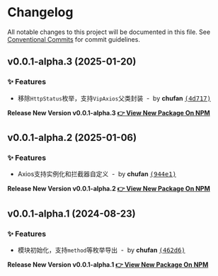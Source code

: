 # Changelog

All notable changes to this project will be documented in this file.
See [Conventional Commits](https://conventionalcommits.org) for commit guidelines.


## v0.0.1-alpha.3 (2025-01-20)

### ✨ Features

- 移除`HttpStatus`枚举，支持`VipAxios`父类封装 &nbsp;-&nbsp; by **chufan** [<samp>(4d717)</samp>](https://github.com/142vip/core-x/commit/4d7172c)

**Release New Version v0.0.1-alpha.3 [👉 View New Package On NPM](https://www.npmjs.com/package/@142vip/axios)**

## v0.0.1-alpha.2 (2025-01-06)

### ✨ Features

- Axios支持实例化和拦截器自定义 &nbsp;-&nbsp; by **chufan** [<samp>(944e1)</samp>](https://github.com/142vip/core-x/commit/944e154)

**Release New Version v0.0.1-alpha.2 [👉 View New Package On NPM](https://www.npmjs.com/package/@142vip/axios)**

## v0.0.1-alpha.1 (2024-08-23)

### ✨ Features

- 模块初始化，支持`method`等枚举导出 &nbsp;-&nbsp; by **chufan** [<samp>(462d6)</samp>](https://github.com/142vip/core-x/commit/462d60e)

**Release New Version v0.0.1-alpha.1 [👉 View New Package On NPM](https://www.npmjs.com/package/@142vip/axios)**
